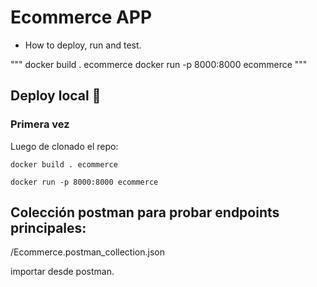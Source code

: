# Ecommerce APP


- How to deploy, run and test.


"""
docker build . ecommerce
docker run -p 8000:8000 ecommerce
"""

## Deploy local 🚀

### Primera vez

Luego de clonado el repo:


```
docker build . ecommerce
```

```
docker run -p 8000:8000 ecommerce
```

## Colección postman para probar endpoints principales:

/Ecommerce.postman_collection.json

importar desde postman.
